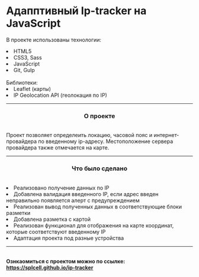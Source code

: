# Адапптивный Ip-tracker на JavaScript
В проекте использованы технологии:
<li>HTML5</li>
<li>CSS3, Sass</li>
<li>JavaScript</li>
<li>Git, Gulp</li>
<br>
Библиотеки:
<br>
<li>Leaflet (карты)</li>
<li>IP Geolocation API (геолокация по IP)</li>
<hr>
<h3 align="center">О проекте</h3>
<br>
Проект позволяет определеить локацию, часовой пояс и интернет-провайдера по введенному ip-адресу. Местоположение сервера провайдера также отмечается на карте.
<hr>
<h3 align="center">Что было сделано</h3>
<br>
<li>Реализовано получение данных по IP</li>
<li>Добавлена валидация введенного IP, если адрес введен неправильно появляется алерт с предупреждением</li>
<li>Реализован вывод полученных данных в соответствующие блоки разметки</li>
<li>Добавлена разметка с картой</li>
<li>Реализован функционал для отображения на карте координат, которые соответствуют введенному IP</li>
<li>Адаптация проекта под разные устройства</li>
<hr>
<br>
<b>Ознкаомиться с проектом можно по ссылке: <a href="https://splcell.github.io/ip-tracker">https://splcell.github.io/ip-tracker</a></b>
